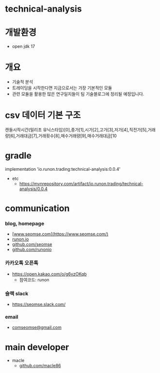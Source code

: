 # technical-analysis

# 개발환경
- open jdk 17

# 개요
 - 기술적 분석
 - 트레이딩을 시작한다면 지금으로서는 가장 기본적인 모듈
 - 관련 모듈을 활용한 많은 연구일지들이 팀 기술블로그에 정리될 예정입니다.

# csv 데이터 기본 구조
캔들시작시간(밀리초 유닉스타임)[0],종가[1],시가[2],고가[3],저가[4],직전가[5],거래량[6],거래대금[7],거래횟수[8],매수거래량[9],매수거래대금[10
# gradle
implementation 'io.runon.trading:technical-analysis:0.0.4'
- etc
    - https://mvnrepository.com/artifact/io.runon.trading/technical-analysis/0.0.4

# communication
### blog, homepage
- [www.seomse.com](https://www.seomse.com/)
- [runon.io](https://runon.io)
- [github.com/seomse](https://github.com/seomse)
- [github.com/runonio](https://github.com/runonio)

### 카카오톡 오픈톡
 - https://open.kakao.com/o/g6vzOKqb
     - 참여코드: runon
### 슬랙 slack
- https://seomse.slack.com/

### email
 - comseomse@gmail.com
 
# main developer
 - macle
    -  [github.com/macle86](https://github.com/macle86)
